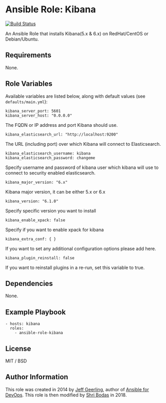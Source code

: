 # Ansible Role: Kibana

[![Build Status](https://travis-ci.org/geerlingguy/ansible-role-kibana.svg?branch=master)](https://travis-ci.org/geerlingguy/ansible-role-kibana)

An Ansible Role that installs Kibana(5.x & 6.x) on RedHat/CentOS or Debian/Ubuntu.

## Requirements

None.

## Role Variables

Available variables are listed below, along with default values (see `defaults/main.yml`):

    kibana_server_port: 5601
    kibana_server_host: "0.0.0.0"

The FQDN or IP address and port Kibana should use.

    kibana_elasticsearch_url: "http://localhost:9200"

The URL (including port) over which Kibana will connect to Elasticsearch.

    kibana_elasticsearch_username: kibana
    kibana_elasticsearch_password: changeme

Specify username and password of kibana user which kibana will use to connect to security enabled elasticsearch.

    kibana_major_version: "6.x"

Kibana major version, it can be either 5.x or 6.x

    kibana_version: "6.1.0"

Specify specific version you want to install

    kibana_enable_xpack: false

Specify if you want to enable xpack for kibana

    kibana_extra_conf: { }

If you want to set any additional configuration options please add here.

    kibana_plugin_reinstall: false

If you want to reinstall plugins in a re-run, set this variable to true.

## Dependencies

None.

## Example Playbook

    - hosts: kibana
      roles:
        - ansible-role-kibana

## License

MIT / BSD

## Author Information

This role was created in 2014 by [Jeff Geerling](https://www.jeffgeerling.com/), author of [Ansible for DevOps](https://www.ansiblefordevops.com/). This role is then modified by [Shri Bodas](https://github.com/shribigb) in 2018.

